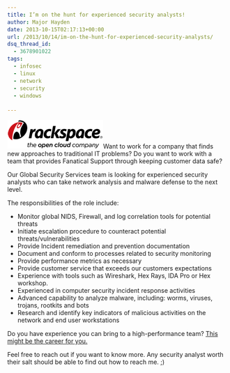```yaml
---
title: I’m on the hunt for experienced security analysts!
author: Major Hayden
date: 2013-10-15T02:17:13+00:00
url: /2013/10/14/im-on-the-hunt-for-experienced-security-analysts/
dsq_thread_id:
  - 3678901022
tags:
  - infosec
  - linux
  - network
  - security
  - windows

---
```

[<img src="/wp-content/uploads/2013/10/rackspace_logo.png" alt="Rackspace logo" width="220" height="66" class="alignright size-full wp-image-4603" />][1]Want to work for a company that finds new approaches to traditional IT problems? Do you want to work with a team that provides Fanatical Support through keeping customer data safe?

Our Global Security Services team is looking for experienced security analysts who can take network analysis and malware defense to the next level.

The responsibilities of the role include:

  * Monitor global NIDS, Firewall, and log correlation tools for potential threats
  * Initiate escalation procedure to counteract potential threats/vulnerabilities
  * Provide Incident remediation and prevention documentation
  * Document and conform to processes related to security monitoring
  * Provide performance metrics as necessary
  * Provide customer service that exceeds our customers expectations
  * Experience with tools such as Wireshark, Hex Rays, IDA Pro or Hex workshop.
  * Experienced in computer security incident response activities
  * Advanced capability to analyze malware, including: worms, viruses, trojans, rootkits and bots
  * Research and identify key indicators of malicious activities on the network and end user workstations

Do you have experience you can bring to a high-performance team? [This might be the career for you.][2]

Feel free to reach out if you want to know more. Any security analyst worth their salt should be able to find out how to reach me. ;)

 [1]: /wp-content/uploads/2013/10/rackspace_logo.png
 [2]: http://rfer.us/RAXTaD5bf
